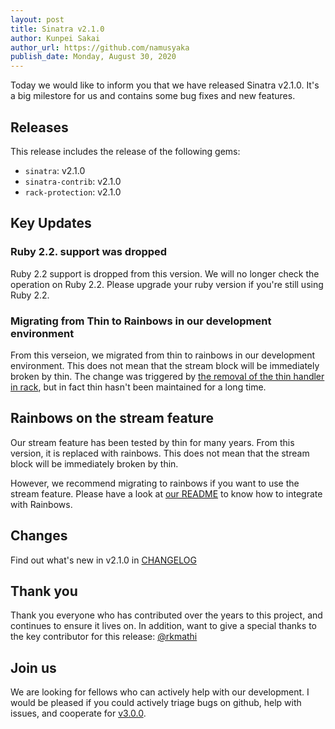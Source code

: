 ```yaml
---
layout: post
title: Sinatra v2.1.0
author: Kunpei Sakai
author_url: https://github.com/namusyaka
publish_date: Monday, August 30, 2020
---
```


Today we would like to inform you that we have released Sinatra v2.1.0. It's a big milestore for us and contains some bug fixes and new features.

## Releases

This release includes the release of the following gems:

* `sinatra`: v2.1.0
* `sinatra-contrib`: v2.1.0
* `rack-protection`: v2.1.0

## Key Updates

### Ruby 2.2. support was dropped

Ruby 2.2 support is dropped from this version. We will no longer check the operation on Ruby 2.2.
Please upgrade your ruby version if you're still using Ruby 2.2.

### Migrating from Thin to Rainbows in our development environment

From this verseion, we migrated from thin to rainbows in our development environment. This does not mean that the stream block will be immediately broken by thin.
The change was triggered by [the removal of the thin handler in rack](https://github.com/rack/rack/commit/98d9cf5834d4e27e34bbaa017cdfc68795763b55), but in fact thin hasn't been maintained for a long time.

## Rainbows on the stream feature

Our stream feature has been tested by thin for many years. From this version, it is replaced with rainbows.
This does not mean that the stream block will be immediately broken by thin.

However, we recommend migrating to rainbows if you want to use the stream feature.
Please have a look at [our README](https://github.com/sinatra/sinatra#streaming-responses) to know how to integrate with Rainbows.

## Changes

Find out what's new in v2.1.0 in [CHANGELOG](https://github.com/sinatra/sinatra/blob/v2.1.0/CHANGELOG.md)

## Thank you

Thank you everyone who has contributed over the years to this project, and continues to ensure it lives on.
In addition, want to give a special thanks to the key contributor for this release: [@rkmathi](https://github.com/rkmathi)

## Join us

We are looking for fellows who can actively help with our development.
I would be pleased if you could actively triage bugs on github, help with issues, and cooperate for [v3.0.0](https://github.com/sinatra/sinatra/issues/1531).
